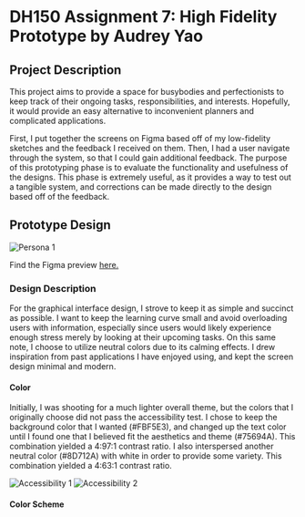 # DH150 Assignment 7: High Fidelity Prototype by Audrey Yao

## Project Description 

This project aims to provide a space for busybodies and perfectionists to keep track of their ongoing tasks, responsibilities, and interests. Hopefully, it would provide an easy alternative to inconvenient planners and complicated applications. 

First, I put together the screens on Figma based off of my low-fidelity sketches and the feedback I received on them. Then, I had a user navigate through the system, so that I could gain additional feedback. The purpose of this prototyping phase is to evaluate the functionality and usefulness of the designs. This phase is extremely useful, as it provides a way to test out a tangible system, and corrections can be made directly to the design based off of the feedback.  

## Prototype Design 

<img src="https://user-images.githubusercontent.com/57603794/100161635-b0a3d180-2e66-11eb-8709-77351543c459.png" alt="Persona 1">

Find the Figma preview <a href="https://www.figma.com/file/ym7veaY6qmUCSpFVIXEYsY/DH150?node-id=0%3A1">here.</a>

### Design Description

For the graphical interface design, I strove to keep it as simple and succinct as possible. I want to keep the learning curve small and avoid overloading users with information, especially since users would likely experience enough stress merely by looking at their upcoming tasks. On this same note, I choose to utilize neutral colors due to its calming effects. I drew inspiration from past applications I have enjoyed using, and kept the screen design minimal and modern. 

#### Color

Initially, I was shooting for a much lighter overall theme, but the colors that I originally choose did not pass the accessibility test. I chose to keep the background color that I wanted (#FBF5E3), and changed up the text color until I found one that I believed fit the aesthetics and theme (#75694A). This combination yielded a 4:97:1 contrast ratio. I also interspersed another neutral color (#8D712A) with white in order to provide some variety. This combination yielded a 4:63:1 contrast ratio. 

<img src="https://user-images.githubusercontent.com/57603794/100162976-8dc6ec80-2e69-11eb-84ad-17d03ed5d237.png" alt="Accessibility 1">

<img src="https://user-images.githubusercontent.com/57603794/100162986-928ba080-2e69-11eb-92d3-6aaa08962972.png" alt="Accessibility 2">

#### Color Scheme
